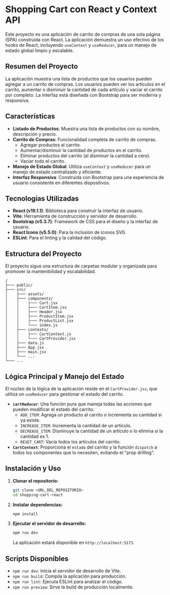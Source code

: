 # Shopping Cart con React y Context API

Este proyecto es una aplicación de carrito de compras de una sola página (SPA) construida con React. La aplicación demuestra un uso efectivo de los hooks de React, incluyendo `useContext` y `useReducer`, para un manejo de estado global limpio y escalable.

## Resumen del Proyecto

La aplicación muestra una lista de productos que los usuarios pueden agregar a un carrito de compras. Los usuarios pueden ver los artículos en el carrito, aumentar o disminuir la cantidad de cada artículo y vaciar el carrito por completo. La interfaz está diseñada con Bootstrap para ser moderna y responsiva.

## Características

-   **Listado de Productos**: Muestra una lista de productos con su nombre, descripción y precio.
-   **Carrito de Compras**: Funcionalidad completa de carrito de compras.
    -   Agregar productos al carrito.
    -   Aumentar/disminuir la cantidad de productos en el carrito.
    -   Eliminar productos del carrito (al disminuir la cantidad a cero).
    -   Vaciar todo el carrito.
-   **Manejo de Estado Global**: Utiliza `useContext` y `useReducer` para un manejo de estado centralizado y eficiente.
-   **Interfaz Responsiva**: Construida con Bootstrap para una experiencia de usuario consistente en diferentes dispositivos.

## Tecnologías Utilizadas

-   **React (v19.1.1)**: Biblioteca para construir la interfaz de usuario.
-   **Vite**: Herramienta de construcción y servidor de desarrollo.
-   **Bootstrap (v5.3.7)**: Framework de CSS para el diseño y la interfaz de usuario.
-   **React Icons (v5.5.0)**: Para la inclusión de iconos SVG.
-   **ESLint**: Para el linting y la calidad del código.

## Estructura del Proyecto

El proyecto sigue una estructura de carpetas modular y organizada para promover la mantenibilidad y escalabilidad.

```
/
├─── public/
├─── src/
│    ├─── assets/
│    ├─── components/
│    │    ├─── Cart.jsx
│    │    ├─── CartItem.jsx
│    │    ├─── Header.jsx
│    │    ├─── ProductItem.jsx
│    │    ├─── ProductList.jsx
│    │    └─── index.js
│    ├─── contexts/
│    │    ├─── CartContext.js
│    │    └─── CartProvider.jsx
│    ├─── data.js
│    ├─── App.jsx
│    ├─── main.jsx
│    └─── ...
└─── ...
```

## Lógica Principal y Manejo del Estado

El núcleo de la lógica de la aplicación reside en el `CartProvider.jsx`, que utiliza un `useReducer` para gestionar el estado del carrito.

-   **`cartReducer`**: Una función pura que maneja todas las acciones que pueden modificar el estado del carrito:
    -   `ADD_ITEM`: Agrega un producto al carrito o incrementa su cantidad si ya existe.
    -   `INCREASE_ITEM`: Incrementa la cantidad de un artículo.
    -   `DECREASE_ITEM`: Disminuye la cantidad de un artículo o lo elimina si la cantidad es 1.
    -   `RESET_CART`: Vacía todos los artículos del carrito.
-   **`CartContext`**: Proporciona el `estado` del carrito y la función `dispatch` a todos los componentes que lo necesiten, evitando el "prop drilling".

## Instalación y Uso

1.  **Clonar el repositorio:**
    ```bash
    git clone <URL_DEL_REPOSITORIO>
    cd shopping-cart-react
    ```

2.  **Instalar dependencias:**
    ```bash
    npm install
    ```

3.  **Ejecutar el servidor de desarrollo:**
    ```bash
    npm run dev
    ```
    La aplicación estará disponible en `http://localhost:5173`.

## Scripts Disponibles

-   `npm run dev`: Inicia el servidor de desarrollo de Vite.
-   `npm run build`: Compila la aplicación para producción.
-   `npm run lint`: Ejecuta ESLint para analizar el código.
-   `npm run preview`: Sirve la build de producción localmente.
